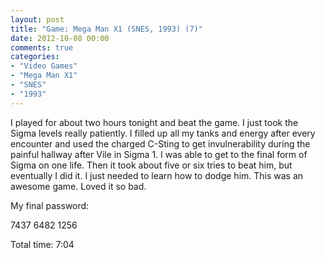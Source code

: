 ```yaml
---
layout: post
title: "Game: Mega Man X1 (SNES, 1993) (7)"
date: 2012-10-08 00:00
comments: true
categories:
- "Video Games"
- "Mega Man X1"
- "SNES"
- "1993"
---
```


I played for about two hours tonight and beat the game. I just
took the Sigma levels really patiently. I filled up all my tanks
and energy after every encounter and used the charged C-Sting to
get invulnerability during the painful hallway after Vile in
Sigma 1. I was able to get to the final form of Sigma on one
life. Then it took about five or six tries to beat him, but
eventually I did it. I just needed to learn how to dodge
him. This was an awesome game. Loved it so bad.

My final password:

7437
6482
1256

Total time: 7:04
